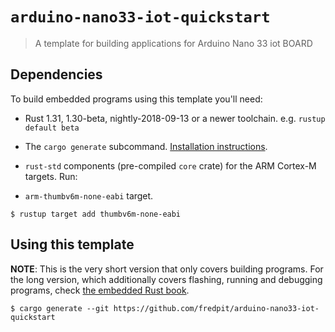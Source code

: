 # `arduino-nano33-iot-quickstart`

> A template for building applications for Arduino Nano 33 iot BOARD

## Dependencies

To build embedded programs using this template you'll need:

- Rust 1.31, 1.30-beta, nightly-2018-09-13 or a newer toolchain. e.g. `rustup
  default beta`

- The `cargo generate` subcommand. [Installation
  instructions](https://github.com/ashleygwilliams/cargo-generate#installation).

- `rust-std` components (pre-compiled `core` crate) for the ARM Cortex-M
  targets. Run:

- `arm-thumbv6m-none-eabi` target.
``` console
$ rustup target add thumbv6m-none-eabi
```

## Using this template

**NOTE**: This is the very short version that only covers building programs. For
the long version, which additionally covers flashing, running and debugging
programs, check [the embedded Rust book][book].

[book]: https://rust-embedded.github.io/book

``` console
$ cargo generate --git https://github.com/fredpit/arduino-nano33-iot-quickstart
```
